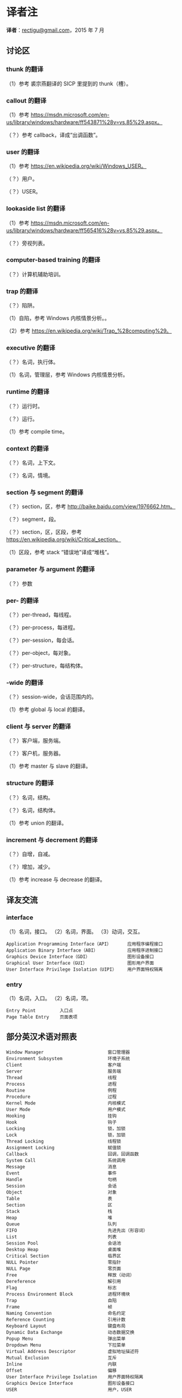 # 译者注

__译者__：rectigu@gmail.com，2015 年 7 月


## 讨论区

### thunk 的翻译

（1）参考 裘宗燕翻译的 SICP 里提到的 thunk（槽）。

### callout 的翻译

（1）参考 https://msdn.microsoft.com/en-us/library/windows/hardware/ff543871%28v=vs.85%29.aspx。

（？）参考 callback，译成“出调函数”。

### user 的翻译

（1）参考 https://en.wikipedia.org/wiki/Windows_USER。

（？）用户。

（？）USER。

### lookaside list 的翻译

（1）参考 https://msdn.microsoft.com/en-us/library/windows/hardware/ff565416%28v=vs.85%29.aspx。

（？）旁视列表。

### computer-based training 的翻译

（？）计算机辅助培训。

### trap 的翻译

（？）陷阱。

（1）自陷，参考 Windows 内核情景分析。。

（2）参考 https://en.wikipedia.org/wiki/Trap_%28computing%29。

### executive 的翻译

（？）名词，执行体。

（1）名词，管理层，参考 Windows 内核情景分析。

### runtime 的翻译

（？）运行时。

（？）运行。

（1）参考 compile time。

### context 的翻译

（？）名词，上下文。

（？）名词，情境。

### section 与 segment 的翻译

（？）section，区，参考 http://baike.baidu.com/view/1976662.htm。

（？）segment，段。

（？）section，区，区段，参考 https://en.wikipedia.org/wiki/Critical_section。

（1）区段，参考 stack “错误地”译成“堆栈”。

### parameter 与 argument 的翻译

（？）参数

### per- 的翻译

（？）per-thread，每线程。

（？）per-process，每进程。

（？）per-session，每会话。

（？）per-object，每对象。

（？）per-structure，每结构体。

### -wide 的翻译

（？）session-wide，会话范围内的。

（1）参考 global 与 local 的翻译。

### client 与 server 的翻译

（？）客户端，服务端。

（？）客户机，服务器。

（1）参考 master 与 slave 的翻译。

### structure 的翻译

（？）名词，结构。

（？）名词，结构体。

（1）参考 union 的翻译。

### increment 与 decrement 的翻译

（？）自增，自减。

（？）增加，减少。

（1）参考 increase 与 decrease 的翻译。

## 译友交流

### interface

（1）名词，接口。
（2）名词，界面。
（3）动词，交互。

```
Application Programming Interface（API）      应用程序编程接口
Application Binary Interface（ABI）           应用程序进制接口
Graphics Device Interface（GDI）              图形设备接口
Graphical User Interface（GUI）               图形用户界面
User Interface Privilege Isolation（UIPI）    用户界面特权隔离
```

### entry

（1）名词，入口。
（2）名词，项。

```
Entry Point         入口点
Page Table Entry    页面表项
```

## 部分英汉术语对照表

```
Window Manager                        窗口管理器
Environment Subsystem                 环境子系统
Client                                客户端
Server                                服务端
Thread                                线程
Process                               进程
Routine                               例程
Procedure                             过程
Kernel Mode                           内核模式
User Mode                             用户模式
Hooking                               挂钩
Hook                                  钩子
Locking                               锁，加锁
Lock                                  锁，加锁
Thread Locking                        线程锁
Assignment Locking                    赋值锁
Callback                              回调，回调函数
System Call                           系统调用
Message                               消息
Event                                 事件
Handle                                句柄
Session                               会话
Object                                对象
Table                                 表
Section                               区
Stack                                 栈
Heap                                  堆
Queue                                 队列
FIFO                                  先进先出（形容词）
List                                  列表
Session Pool                          会话池
Desktop Heap                          桌面堆
Critical Section                      临界区
NULL Pointer                          零指针
NULL Page                             零页面
Free                                  释放（动词）
Dereference                           解引用
Flag                                  标志
Process Environment Block             进程环境块
Trap                                  自陷
Frame                                 帧
Naming Convention                     命名约定
Reference Counting                    引用计数
Keyboard Layout                       键盘布局
Dynamic Data Exchange                 动态数据交换
Popup Menu                            弹出菜单
Dropdown Menu                         下拉菜单
Virtual Address Descriptor            虚拟地址描述符
Mutual Exclusion                      互斥
Inline                                内联
Offset                                偏移
User Interface Privilege Isolation    用户界面特权隔离
Graphics Device Interface             图形设备接口
USER                                  用户，USER
```
